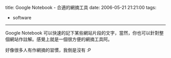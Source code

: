 title: Google Notebook - 合適的網摘工具
date: 2006-05-21 21:21:00
tags: 
- software
---

Google Notebook 可以快速的記下某些網站片段的文字，當然，你也可以針對整個網站作註解。感覺上就是一個很方便的網摘工具阿。

好像很多人有作網摘的習慣，我倒是沒有 :P